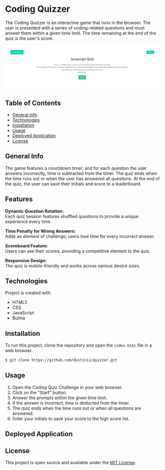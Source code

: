 # Coding Quizzer

The Coding Quizzer is an interactive game that runs in the browser. The user is presented with a series of coding-related questions and must answer them within a given time limit. The time remaining at the end of the quiz is the user's score.

![Screenshot of App](./assets/screenshot/ss.png)

## Table of Contents

- [General Info](#general-info)
- [Technologies](#technologies)
- [Installation](#installation)
- [Usage](#usage)
- [Deployed Application](#deployed-application)
- [License](#license)

## General Info

The game features a countdown timer, and for each question the user answers incorrectly, time is subtracted from the timer. The quiz ends when the time runs out or when the user has answered all questions. At the end of the quiz, the user can save their initials and score to a leaderboard.

## Features

**Dynamic Question Rotation:**  
   Each quiz session features shuffled questions to provide a unique experience every time.

**Time Penalty for Wrong Answers:**  
   Adds an element of challenge; users lose time for every incorrect answer.

**Scoreboard Feature:**  
   Users can see their scores, providing a competitive element to the quiz. 

**Responsive Design:**  
   The quiz is mobile-friendly and works across various device sizes.

## Technologies

Project is created with:
* HTML5
* CSS
* JavaScript
* Bulma

## Installation

To run this project, clone the repository and open the `index.html` file in a web browser.

```bash
$ git clone https://github.com/dustinii/quizzer.git
```

## Usage 

1. Open the Coding Quiz Challenge in your web browser.
2. Click on the "Start" button.
3. Answer the prompts within the given time limit.
4. If the answer is incorrect, time is deducted from the timer.
5. The quiz ends when the time runs out or when all questions are answered.
6. Enter your initials to save your score to the high score list.

## Deployed Application


## License

This project is open source and available under the [MIT License](LICENSE).
